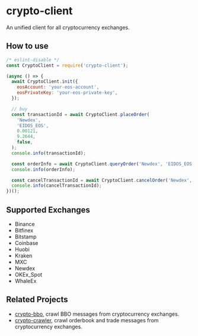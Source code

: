 # crypto-client

An unified client for all cryptocurrency exchanges.

## How to use

```javascript
/* eslint-disable */
const CryptoClient = require('crypto-client');

(async () => {
  await CryptoClient.init({
    eosAccount: 'your-eos-account',
    eosPrivateKey: 'your-eos-private-key',
  });

  // buy
  const transactionId = await CryptoClient.placeOrder(
    'Newdex',
    'EIDOS_EOS',
    0.00121,
    9.2644,
    false,
  );
  console.info(transactionId);

  const orderInfo = await CryptoClient.queryOrder('Newdex', 'EIDOS_EOS', transactionId);
  console.info(orderInfo);

  const cancelTransactionId = await CryptoClient.cancelOrder('Newdex', 'EIDOS_EOS', transactionId);
  console.info(cancelTransactionId);
})();
```

## Supported Exchanges

- Binance
- Bitfinex
- Bitstamp
- Coinbase
- Huobi
- Kraken
- MXC
- Newdex
- OKEx_Spot
- WhaleEx

## Related Projects

- [crypto-bbo](https://www.npmjs.com/package/crypto-bbo), crawl BBO messages from cryptocurrency exchanges.
- [crypto-crawler](https://www.npmjs.com/package/crypto-crawler), crawl orderbook and trade messages from cryptocurrency exchanges.
